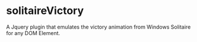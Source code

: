 solitaireVictory
================

A Jquery plugin that emulates the victory animation from Windows Solitaire for any DOM Element.
